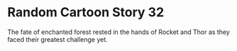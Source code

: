 # Random Cartoon Story 32

The fate of enchanted forest rested in the hands of Rocket and Thor as they faced their greatest challenge yet.